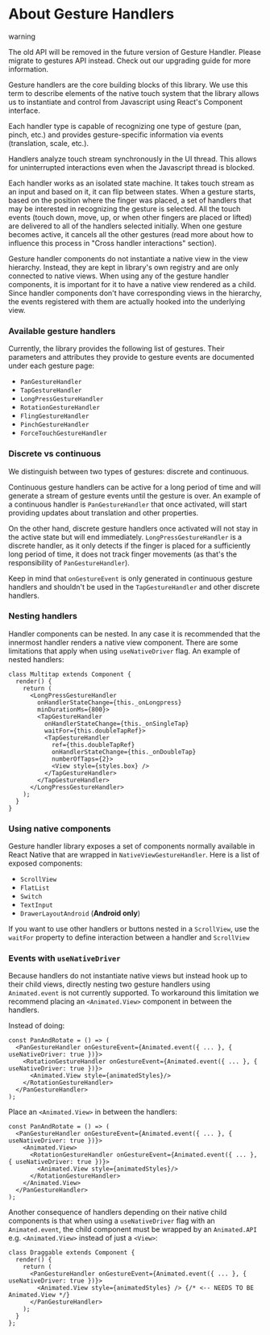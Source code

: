 # About Gesture Handlers

warning

The old API will be removed in the future version of Gesture Handler. Please migrate to gestures API instead. Check out our upgrading guide for more information.

Gesture handlers are the core building blocks of this library. We use this term to describe elements of the native touch system that the library allows us to instantiate and control from Javascript using React's Component interface.

Each handler type is capable of recognizing one type of gesture (pan, pinch, etc.) and provides gesture-specific information via events (translation, scale, etc.).

Handlers analyze touch stream synchronously in the UI thread. This allows for uninterrupted interactions even when the Javascript thread is blocked.

Each handler works as an isolated state machine. It takes touch stream as an input and based on it, it can flip between states. When a gesture starts, based on the position where the finger was placed, a set of handlers that may be interested in recognizing the gesture is selected. All the touch events (touch down, move, up, or when other fingers are placed or lifted) are delivered to all of the handlers selected initially. When one gesture becomes active, it cancels all the other gestures (read more about how to influence this process in "Cross handler interactions" section).

Gesture handler components do not instantiate a native view in the view hierarchy. Instead, they are kept in library's own registry and are only connected to native views. When using any of the gesture handler components, it is important for it to have a native view rendered as a child. Since handler components don't have corresponding views in the hierarchy, the events registered with them are actually hooked into the underlying view.

### Available gesture handlers

Currently, the library provides the following list of gestures. Their parameters and attributes they provide to gesture events are documented under each gesture page:

* `PanGestureHandler`
* `TapGestureHandler`
* `LongPressGestureHandler`
* `RotationGestureHandler`
* `FlingGestureHandler`
* `PinchGestureHandler`
* `ForceTouchGestureHandler`

### Discrete vs continuous

We distinguish between two types of gestures: discrete and continuous.

Continuous gesture handlers can be active for a long period of time and will generate a stream of gesture events until the gesture is over. An example of a continuous handler is `PanGestureHandler` that once activated, will start providing updates about translation and other properties.

On the other hand, discrete gesture handlers once activated will not stay in the active state but will end immediately. `LongPressGestureHandler` is a discrete handler, as it only detects if the finger is placed for a sufficiently long period of time, it does not track finger movements (as that's the responsibility of `PanGestureHandler`).

Keep in mind that `onGestureEvent` is only generated in continuous gesture handlers and shouldn't be used in the `TapGestureHandler` and other discrete handlers.

### Nesting handlers

Handler components can be nested. In any case it is recommended that the innermost handler renders a native view component. There are some limitations that apply when using `useNativeDriver` flag. An example of nested handlers:

```
class Multitap extends Component {
  render() {
    return (
      <LongPressGestureHandler
        onHandlerStateChange={this._onLongpress}
        minDurationMs={800}>
        <TapGestureHandler
          onHandlerStateChange={this._onSingleTap}
          waitFor={this.doubleTapRef}>
          <TapGestureHandler
            ref={this.doubleTapRef}
            onHandlerStateChange={this._onDoubleTap}
            numberOfTaps={2}>
            <View style={styles.box} />
          </TapGestureHandler>
        </TapGestureHandler>
      </LongPressGestureHandler>
    );
  }
}
```

### Using native components

Gesture handler library exposes a set of components normally available in React Native that are wrapped in `NativeViewGestureHandler`. Here is a list of exposed components:

* `ScrollView`
* `FlatList`
* `Switch`
* `TextInput`
* `DrawerLayoutAndroid` (**Android only**)

If you want to use other handlers or buttons nested in a `ScrollView`, use the `waitFor` property to define interaction between a handler and `ScrollView`

### Events with `useNativeDriver`

Because handlers do not instantiate native views but instead hook up to their child views, directly nesting two gesture handlers using `Animated.event` is not currently supported. To workaround this limitation we recommend placing an `<Animated.View>` component in between the handlers.

Instead of doing:

```
const PanAndRotate = () => (
  <PanGestureHandler onGestureEvent={Animated.event({ ... }, { useNativeDriver: true })}>
    <RotationGestureHandler onGestureEvent={Animated.event({ ... }, { useNativeDriver: true })}>
      <Animated.View style={animatedStyles}/>
    </RotationGestureHandler>
  </PanGestureHandler>
);
```

Place an `<Animated.View>` in between the handlers:

```
const PanAndRotate = () => (
  <PanGestureHandler onGestureEvent={Animated.event({ ... }, { useNativeDriver: true })}>
    <Animated.View>
      <RotationGestureHandler onGestureEvent={Animated.event({ ... }, { useNativeDriver: true })}>
        <Animated.View style={animatedStyles}/>
      </RotationGestureHandler>
    </Animated.View>
  </PanGestureHandler>
);
```

Another consequence of handlers depending on their native child components is that when using a `useNativeDriver` flag with an `Animated.event`, the child component must be wrapped by an `Animated.API` e.g. `<Animated.View>` instead of just a `<View>`:

```
class Draggable extends Component {
  render() {
    return (
      <PanGestureHandler onGestureEvent={Animated.event({ ... }, { useNativeDriver: true })}>
        <Animated.View style={animatedStyles} /> {/* <-- NEEDS TO BE Animated.View */}
      </PanGestureHandler>
    );
  }
};
```
